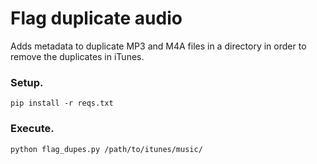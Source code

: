 Flag duplicate audio
====================

Adds metadata to duplicate MP3 and M4A files in a directory in order to remove the duplicates in iTunes.

### Setup.

	pip install -r reqs.txt
	
### Execute.

	python flag_dupes.py /path/to/itunes/music/